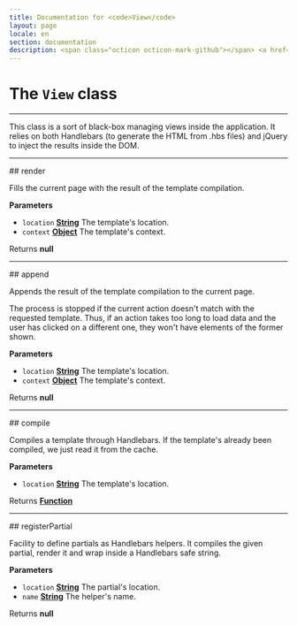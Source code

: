 ```yaml
---
title: Documentation for <code>View</code>
layout: page
locale: en
section: documentation
description: <span class="octicon octicon-mark-github"></span> <a href="https://github.com/daplayer/daplayer/tree/master/app/view.js">See the app/view.js file on GitHub</a>
---
```

# The `View` class
<hr>

This class is a sort of black-box managing views inside
the application. It relies on both Handlebars (to generate
the HTML from .hbs files) and jQuery to inject the results
inside the DOM.

<hr>
## render

Fills the current page with the result of the template
compilation.

**Parameters**

-   `location` **[String](https://developer.mozilla.org/en-US/docs/Web/JavaScript/Reference/Global_Objects/String)** The template's location.
-   `context` **[Object](https://developer.mozilla.org/en-US/docs/Web/JavaScript/Reference/Global_Objects/Object)** The template's context.

Returns **null**

<hr>
## append

Appends the result of the template compilation to the
current page.

The process is stopped if the current action doesn't
match with the requested template. Thus, if an action
takes too long to load data and the user has clicked
on a different one, they won't have elements of the
former shown.

**Parameters**

-   `location` **[String](https://developer.mozilla.org/en-US/docs/Web/JavaScript/Reference/Global_Objects/String)** The template's location.
-   `context` **[Object](https://developer.mozilla.org/en-US/docs/Web/JavaScript/Reference/Global_Objects/Object)** The template's context.

Returns **null**

<hr>
## compile

Compiles a template through Handlebars. If the template's
already been compiled, we just read it from the cache.

**Parameters**

-   `location` **[String](https://developer.mozilla.org/en-US/docs/Web/JavaScript/Reference/Global_Objects/String)** The template's location.

Returns **[Function](https://developer.mozilla.org/en-US/docs/Web/JavaScript/Reference/Statements/function)**

<hr>
## registerPartial

Facility to define partials as Handlebars helpers. It
compiles the given partial, render it and wrap inside
a Handlebars safe string.

**Parameters**

-   `location` **[String](https://developer.mozilla.org/en-US/docs/Web/JavaScript/Reference/Global_Objects/String)** The partial's location.
-   `name` **[String](https://developer.mozilla.org/en-US/docs/Web/JavaScript/Reference/Global_Objects/String)** The helper's name.

Returns **null**
